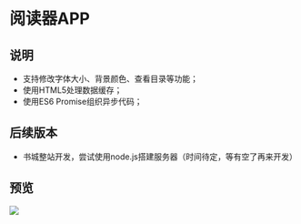 # 阅读器APP

## 说明
- 支持修改字体大小、背景颜色、查看目录等功能；
- 使用HTML5处理数据缓存；
- 使用ES6 Promise组织异步代码；

## 后续版本
- 书城整站开发，尝试使用node.js搭建服务器（时间待定，等有空了再来开发）

## 预览
![](http://c1.zdb.io/files/2017/02/20/5/5d56a5e906347cb130e881e7d7d43d97_b.jpg)
